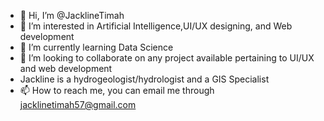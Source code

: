 - 👋 Hi, I’m @JacklineTimah
- 👀 I’m interested in Artificial Intelligence,UI/UX designing, and Web development
- 🌱 I’m currently learning Data Science
- 💞️ I’m looking to collaborate on any project available pertaining to UI/UX and web development
- Jackline is a hydrogeologist/hydrologist and a GIS Specialist
- 📫 How to reach me, you can email me through jacklinetimah57@gmail.com

<!---
JacklineTimah/JacklineTimah is a ✨ special ✨ repository because its `README.md` (this file) appears on your GitHub profile.
You can click the Preview link to take a look at your changes.
--->
